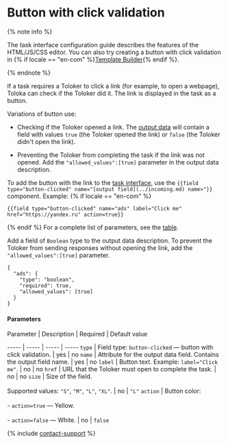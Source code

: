 # Button with click validation

{% note info %}

The task interface configuration guide describes the features of the HTML/JS/CSS editor. You can also try creating a button with click validation in {% if locale == "en-com" %}[Template Builder](https://toloka.ai/en/docs/template-builder/operations/internet-search#action.open-link){% endif %}.

{% endnote %}


If a task requires a Toloker to click a link (for example, to open a webpage), Toloka can check if the Toloker did it. The link is displayed in the task as a button.

Variations of button use:

- Checking if the Toloker opened a link. The [output data](../../../glossary.md#input-output-data-ru) will contain a field with values `true` (the Toloker opened the link) or `false` (the Toloker didn't open the link).

- Preventing the Toloker from completing the task if the link was not opened. Add the `"allowed_values":[true]` parameter in the output data description.


To add the button with the link to the [task interface](../../../glossary.md#task-interface-ru), use the `{{field type="button-clicked" name="[output field](../incoming.md) name>"}}` component. Example:
 {% if locale == "en-com" %}
```no-highlight
{{field type="button-clicked" name="ads" label="Click me" href="https://yandex.ru" action=true}}
```
{% endif %}
For a complete list of parameters, see the [table](#table).

Add a field of `Boolean` type to the output data description. To prevent the Toloker from sending responses without opening the link, add the `"allowed_values":[true]` parameter.

```no-highlight
{
  "ads": {
    "type": "boolean",
    "required": true,
    "allowed_values": [true]
  }
}
```

#### Parameters


Parameter
 |
Description
 |
Required
 |
Default value

----- | ----- | ----- | -----
``` type ``` | Field type: `button-clicked` — button with click validation. | yes | no
``` name ``` | Attribute for the output data field. Contains the output field name. | yes | no
``` label ``` | Button text. Example: `label="Click me"`. | no | no
``` href ``` | URL that the Toloker must open to complete the task. | no | no
``` size ``` | Size of the field.<br/><br/>Supported values: `"S"`, `"M"`, `"L"`, `"XL"`. | no | ``` "L" ```
``` action ``` | Button color:<br/><br/>- `action=true` — Yellow.<br/>    <br/>- `action=false` — White. | no | ``` false ```

{% include [contact-support](../../_includes/contact-support-help.md) %}